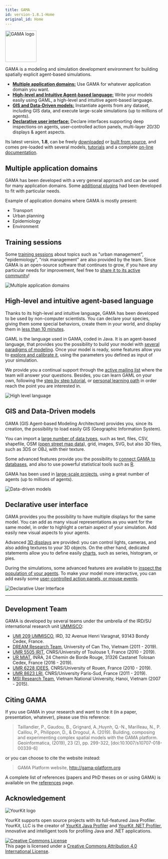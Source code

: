 ```yaml
---
title: GAMA
id: version-1.8.1-Home
original_id: Home
---
```



<p><img src="https://gama-platform.github.io/resources/images/general/GamaPlatform.png" width="100px" alt="GAMA logo" /></p>

GAMA is a modeling and simulation development environment for building spatially explicit agent-based simulations. 

* [**Multiple application domains:**](#multiple-application-domains) Use GAMA for whatever application domain you want. 
* [**High-level and Intuitive Agent-based language:**](#high-level-and-intuitive-agent-based-language) Write your models easily using GAML, a high-level and intuitive agent-based language.
* [**GIS and Data-Driven models:**](#gis-and-data-driven-models) Instantiate agents from any dataset, including GIS data, and execute large-scale simulations (up to millions of agents).
* [**Declarative user interface:**](#declarative-user-interface) Declare interfaces supporting deep inspections on agents, user-controlled action panels, multi-layer 2D/3D displays & agent aspects.

Its latest version, **1.8**, can be freely [downloaded](https://gama-platform.github.io/download) or [built from source](https://github.com/gama-platform/gama/), and comes pre-loaded with several models, [tutorials](Tutorials) and a complete [on-line documentation](Overview).

## Multiple application domains

GAMA has been developed with a very general approach and can be used for many application domains. Some [additional plugins](TODO_URL) had been developed to fit with particular needs.

Example of application domains where GAMA is mostly present:

* Transport
* Urban planning
* Epidemiology
* Environment

## Training sessions
Some [training sessions](TrainingSession) about topics such as "urban management", "epidemiology", "risk management" are also provided by the team.
Since GAMA is an open-source software that continues to grow, if you have any particular needs for improvement, feel free to [share it to its active community](https://groups.google.com/forum/#!forum/gama-platform)!

![Multiple application domains](../resources/images/general/multiple_application_domains.png)  

## High-level and intuitive agent-based language

Thanks to its high-level and intuitive language, GAMA has been developed to be used by non-computer scientists. You can declare your species, giving them some special behaviors, create them in your world, and display them in [less than 10 minutes](https://www.youtube.com/watch?v=YGHw1LSzd-E).

GAML is the language used in GAMA, coded in Java. It is an agent-based language, that provides you the possibility to build your model with [several paradigms of modeling](MultiParadigmModeling). Once your model is ready, some features allow you to [explore and calibrate it](ExploringModels), using the parameters you defined as input of your simulation.

We provide you a continual support through the [active mailing list](https://groups.google.com/forum/#!forum/gama-platform) where the team will answer your questions. Besides, you can learn GAML on your own, following the [step by step tutorial](LearnGAMLStepByStep), or [personal learning path](Tutorials) in order reach the point you are interested in.

![High level language](../resources/images/general/high_level_language.png)  


## GIS and Data-Driven models

GAMA (GIS Agent-based Modeling Architecture) provides you, since its creation, the possibility to load easily GIS (Geographic Information System).

You can import a [large number of data types](DataTypes), such as text, files, CSV, shapefile, OSM ([open street map data](ManipulateOSMDatas)), grid, images, SVG, but also 3D files, such as 3DS or OBJ, with their texture.

Some advanced features provide you the possibility to [connect GAMA to databases](UsingDatabase), and also to use powerful statistical tools such as [R](CallingR).

GAMA has been used in [large-scale projects](Projects), using a great number of agents (up to millions of agents).

![Data-driven models](../resources/images/general/data_driven_models.png)  


## Declarative user interface

GAMA provides you the possibility to have multiple displays for the same model. You can add as many visual representations as you want for the same model, in order to highlight a certain aspect of your simulation. Add easily new visual aspects to your agents.

Advanced [3D displays](Defining3DDisplays) are provided: you can control lights, cameras, and also adding textures to your 3D objects. On the other hand, dedicated statements allow you to define easily [charts](DefiningCharts), such as series, histogram, or pies.

During the simulations, some advanced features are available to [inspect the population of your agents](InspectorsAndMonitors). To make your model more interactive, you can add easily some [user-controlled action panels, or mouse events](DefiningUserInteraction).

![Declarative User Interface](../resources/images/general/declarative_UI.png)  

______________________________________
## Development Team

GAMA is developed by several teams under the umbrella of the IRD/SU international research unit [UMMISCO](http://www.ummisco.ird.fr/):

* [UMI 209 UMMISCO](https://www.ummisco.fr/), IRD, 32 Avenue Henri Varagnat, 93143 Bondy Cedex, France.
* [DREAM Research Team](http://www.cit.ctu.edu.vn), University of Can Tho, Vietnam (2011 - 2019).
* [UMR 5505 IRIT](http://www.irit.fr), CNRS/University of Toulouse 1, France (2010 - 2019).
* [UR MIAT](https://mia.toulouse.inra.fr), INRA, 24 Chemin de Borde Rouge, 31326 Castanet Tolosan Cedex, France (2016 - 2019).
* [UMR 6228 IDEES](http://www.umr-idees.fr), CNRS/University of Rouen, France (2010 - 2019).
* [UMR 8623 LRI](http://www.lri.fr), CNRS/University Paris-Sud, France (2011 - 2019).
* [MSI Research Team](http://www.ifi.auf.org/site/content/view/35/46/lang,french/), Vietnam National University, Hanoi, Vietnam (2007 - 2015).



## Citing GAMA
If you use GAMA in your research and want to cite it (in a paper, presentation, whatever), please use this reference:

> Taillandier, P., Gaudou, B., Grignard, A.,Huynh, Q.-N., Marilleau, N., P. Caillou, P., Philippon, D., & Drogoul, A. (2019). Building, composing and experimenting complex spatial models with the GAMA platform. Geoinformatica, (2019), 23 (2), pp. 299-322, [doi:10.1007/s10707-018-00339-6]

or you can choose to cite the website instead:

> GAMA Platform website, http://gama-platform.org

A complete list of references (papers and PhD theses on or using GAMA) is available on the [references](References) page.


## Acknowledgement  

![YourKit logo](../resources/images/introduction/yourkit_logo.png)  

YourKit supports open source projects with its full-featured Java Profiler.
YourKit, LLC is the creator of <a href="https://www.yourkit.com/java/profiler/index.jsp">YourKit Java Profiler</a>
and <a href="https://www.yourkit.com/.net/profiler/index.jsp">YourKit .NET Profiler</a>,
innovative and intelligent tools for profiling Java and .NET applications.

<a rel="license" href="http://creativecommons.org/licenses/by/4.0/"><img alt="Creative Commons License" style="border-width:0" src="https://i.creativecommons.org/l/by/4.0/88x31.png" /></a><br />This page is licensed under a <a rel="license" href="http://creativecommons.org/licenses/by/4.0/">Creative Commons Attribution 4.0 International License</a>.